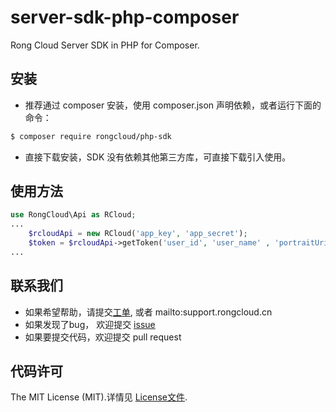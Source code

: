 # server-sdk-php-composer
Rong Cloud Server SDK in PHP for Composer.

## 安装

* 推荐通过 composer 安装，使用 composer.json 声明依赖，或者运行下面的命令：

```bash
$ composer require rongcloud/php-sdk
```

* 直接下载安装，SDK 没有依赖其他第三方库，可直接下载引入使用。

## 使用方法
```php
use RongCloud\Api as RCloud;
...
    $rcloudApi = new RCloud('app_key', 'app_secret');
    $token = $rcloudApi->getToken('user_id', 'user_name' , 'portraitUri');
...
```

## 联系我们
- 如果希望帮助，请提交[工单](http://developer.rongcloud.cn/ticket), 或者 mailto:support.rongcloud.cn
- 如果发现了bug， 欢迎提交 [issue](https://github.com/rongcloud/server-sdk-php-composer)
- 如果要提交代码，欢迎提交 pull request

## 代码许可

The MIT License (MIT).详情见 [License文件](https://github.com/qiniu/php-sdk/blob/master/LICENSE).

